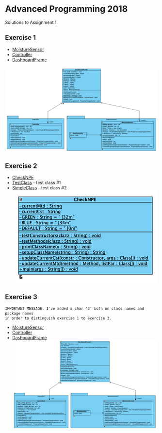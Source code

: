 # Advanced Programming 2018

Solutions to Assignment 1
## Exercise 1
* [MoistureSensor](https://github.com/andybbruno/Advanced-Programming-2018/blob/master/Exercise1/MoistureSensor/src/moisturesensor/MoistureSensor.java)
* [Controller](https://github.com/andybbruno/Advanced-Programming-2018/blob/master/Exercise1/Controller/src/controller/Controller.java)
* [DashboardFrame](https://github.com/andybbruno/Advanced-Programming-2018/blob/master/Exercise1/IrrigationDashboard/src/DashboardFrame.java)

![alt text](https://raw.githubusercontent.com/andybbruno/Advanced-Programming-2018/master/UML/ex1.png)

## Exercise 2
* [CheckNPE](https://github.com/andybbruno/Advanced-Programming-2018/blob/master/Exercise2/CheckNPE/src/checknpe/CheckNPE.java)
* [TestClass](https://github.com/andybbruno/Advanced-Programming-2018/blob/master/Exercise2/CheckNPE/src/checknpe/TestClass.java) - test class #1
* [SimpleClass](https://github.com/andybbruno/Advanced-Programming-2018/blob/master/Exercise2/CheckNPE/src/checknpe/SimpleClass.java) - test class #2
![alt text](https://raw.githubusercontent.com/andybbruno/Advanced-Programming-2018/master/UML/ex2.png)

## Exercise 3
```
IMPORTANT MESSAGE: I've added a char '3' both on class names and package names 
in order to distinguish exercise 1 to exercise 3.
```
* [MoistureSensor](https://github.com/andybbruno/Advanced-Programming-2018/blob/master/Exercise3/MoistureSensor3/src/moisturesensor/MoistureSensor3.java)
* [Controller](https://github.com/andybbruno/Advanced-Programming-2018/blob/master/Exercise3/Controller3/src/controller/Controller3.java)
* [DashboardFrame](https://github.com/andybbruno/Advanced-Programming-2018/blob/master/Exercise3/IrrigationDashboard3/src/DashboardFrame3.java)
![alt text](https://raw.githubusercontent.com/andybbruno/Advanced-Programming-2018/master/UML/ex3.png)

